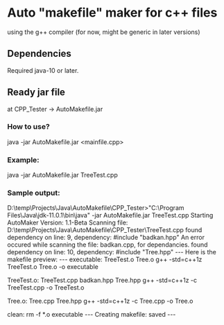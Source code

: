# Auto "makefile" maker for c++ files
using the g++ compiler (for now, might be generic in later versions)

## Dependencies
Required java-10 or later.

## Ready jar file
at CPP_Tester -> AutoMakefile.jar

### How to use?
java -jar AutoMakefile.jar <mainfile.cpp>

### Example:
java -jar AutoMakefile.jar TreeTest.cpp

### Sample output:
D:\temp\Projects\Java\AutoMakefile\CPP_Tester>"C:\Program Files\Java\jdk-11.0.1\bin\java" -jar AutoMakefile.jar TreeTest.cpp
Starting AutoMaker Version: 1.1-Beta
Scanning file: D:\temp\Projects\Java\AutoMakefile\CPP_Tester\TreeTest.cpp
found dependency on line: 9, dependency: #include "badkan.hpp"
An error occured while scanning the file: badkan.cpp, for dependancies.
found dependency on line: 10, dependency: #include "Tree.hpp"
--- Here is the makefile preview: ---
executable: TreeTest.o Tree.o
        g++ -std=c++1z TreeTest.o Tree.o -o executable

TreeTest.o: TreeTest.cpp badkan.hpp Tree.hpp
        g++ -std=c++1z -c TreeTest.cpp -o TreeTest.o

Tree.o: Tree.cpp Tree.hpp
        g++ -std=c++1z -c Tree.cpp -o Tree.o

clean:
        rm -f *.o executable
--- Creating makefile: saved ---
